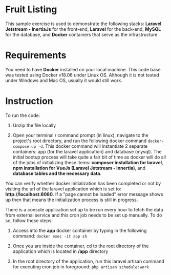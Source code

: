 # Fruit Listing
This sample exercise is used to demonstrate the following stacks:
**Laravel Jetstream - InertiaJs** for the front-end, **Laravel** for the back-end, **MySQL** for the database, and **Docker** containers that serve as the infrastructure

# Requirements
You need to have **Docker** installed on your local machine. This code base was tested using Docker v18.06 under Linux OS. Although it is not tested under Windows and Mac OS, usually it would still work.

# Instruction
To run the code:
1. Unzip the file locally

2. Open your terminal / command prompt (in linux), navigate to the project's root directory, and run the following docker command
`docker-compose up -d`. This docker command will instantiate 2 separate containers: app (for the laravel application) and database (mysql). The initial bootup process will take quite a fair bit of time as docker will do all of the jobs of initializing these items: **composer installation for laravel**, **npm installation for VueJs (Laravel Jetstream - Innertia)**, and **database tables and the necessary data**.

You can verify whether docker initialization has been completed or not by visiting the url of the laravel application which is set to: **http://localhost:8080**. If a "page cannot be loaded" error message shows up then that means the initialization process is still in progress.

There is a console application set up to be run every hour to fetch the data from external service and this cron job needs to be set up manually. To do so, follow these steps:

1. Access into the **app** docker container by typing in the following command: `docker exec -it app sh`

2. Once you are inside the container, cd to the root directory of the application which is located in **/app** directory

3. In the root directory of the application, run this laravel artisan command for executing cron job in foreground: `php artisan schedule:work`
